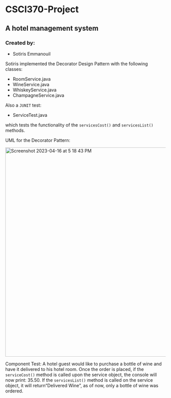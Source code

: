 # CSCI370-Project
## A hotel management system

### Created by:
<ul>
<li>Sotiris Emmanouil</li>
</ul>

Sotiris implemented the Decorator Design Pattern with the following classes:

<ul>
<li> RoomService.java</li>
<li>WineService.java</li>
<li>WhiskeyService.java</li>
<li>ChampagneService.java</li>
</ul>

Also a `JUNIT` test:
<ul>
<li>ServiceTest.java</li>
</ul>

which tests the functionality of the ` servicesCost() ` and `servicesList()` methods.

UML for the Decorator Pattern:

<img width="656" alt="Screenshot 2023-04-16 at 5 18 43 PM" src="https://user-images.githubusercontent.com/108318635/232342744-ff19d977-f512-4434-99aa-e8da2b0efbf4.png">

Component Test:
A hotel guest would like to purchase a bottle of wine and have it delivered to his hotel
room. Once the order is placed, if the `serviceCost()` method is called upon the service object, the
console will now print: 35.50. If the `servicesList()` method is called on the service object, it will
return“Delivered Wine”, as of now, only a bottle of wine was ordered.

